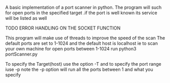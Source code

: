 A basic implementation of a port scanner in python.
The program will such for open ports in the specified target .if the port is well known its service will be listed as well

TODO
ERROR HANDLING ON THE SOCKET FUNCTION

This program will make use of threads to improve the speed of the scan
The default ports are set to 1-1024 and the default host is localhost ie to scan your own machine for open ports between 1-1024 run
python3 portScanner.py 

To specify the Target(host) use the option -T <host> and to specify the port range iuse -p <port>
note the -p option will run all the ports between 1 and what you specify

